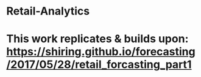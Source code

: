 # Retail-Analytics

# This work replicates & builds upon: https://shiring.github.io/forecasting/2017/05/28/retail_forcasting_part1
